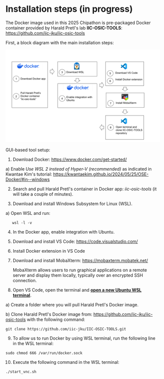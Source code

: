 # Installation steps (in progress)

The Docker image used in this 2025 Chipathon is pre-packaged Docker container provided by Harald Pretl's lab **IIC-OSIC-TOOLS**: https://github.com/iic-jku/iic-osic-tools

First, a block diagram with the main installation steps:
<p align="center">
   <img src="./Installation_flow.png" width="600" />
</p>  

GUI-based tool setup:
1) Download Docker: https://www.docker.com/get-started/

  a) Enable *Use WSL 2 instead of Hyper-V (recommended)* as indicated in Kwantae Kim's tutorial: https://kwantaekim.github.io/2024/05/25/OSE-Docker/#in--windows

2) Search and pull Harald Pretl's container in Docker app: *iic-osic-tools* (it will take a couple of minutes).

3) Download and install Windows Subsystem for Linux (WSL).
   
a) Open WSL and run:
```
   wsl -l -v
```
4) In the Docker app, enable integration with Ubuntu.

5) Download and install VS Code: https://code.visualstudio.com/

6) Install Docker extension in VS Code

7) Download and install MobaXterm: https://mobaxterm.mobatek.net/

   MobaXterm allows users to run graphical applications on a remote server and display them locally, typically over an encrypted SSH connection.

8) Open VS Code, open the terminal and **<ins>open a new  Ubuntu WSL terminal</ins>**.

  a) Create a folder where you will pull Harald Pretl's Docker image.

  b) Clone Harald Pretl's Docker image from: https://github.com/iic-jku/iic-osic-tools with the following command:
  ```
  git clone https://github.com/iic-jku/IIC-OSIC-TOOLS.git
  ```

9) To allow us to run Docker by using WSL terminal, run the following line in the WSL terminal:
  ```
  sudo chmod 666 /var/run/docker.sock
  ```

10) Execute the following command in the WSL terminal:
  ```
  ./start_vnc.sh
  ```
